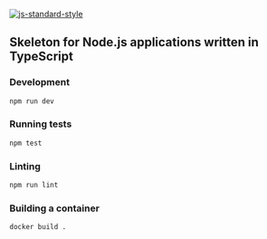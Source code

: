 [![js-standard-style](https://img.shields.io/badge/code%20style-standard-brightgreen.svg)](http://standardjs.com)

## Skeleton for Node.js applications written in TypeScript

### Development

```bash
npm run dev
```

### Running tests

```bash
npm test
```

### Linting

```bash
npm run lint
```

### Building a container

```bash
docker build .
```
